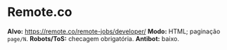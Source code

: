 # Remote.co
**Alvo:** https://remote.co/remote-jobs/developer/
**Modo:** HTML; paginação `page/N`.
**Robots/ToS:** checagem obrigatória.
**Antibot:** baixo.
